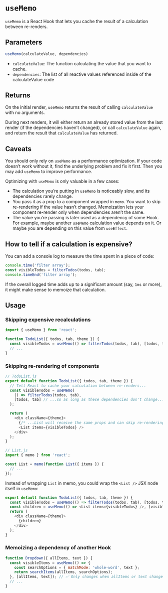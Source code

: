 # `useMemo`

`useMemo` is a React Hook that lets you cache the result of a calculation between re-renders.

## Parameters

```js
useMemo(calculateValue, dependencies)
```

- `calculateValue`: The function calculating the value that you want to cache.
- `dependencies`: The list of all reactive values referenced inside of the calculateValue code


## Returns

On the initial render, `useMemo` returns the result of calling `calculateValue` with no arguments.

During next renders, it will either return an already stored value from the last render (if the dependencies haven’t changed), or call `calculateValue` again, and return the result that `calculateValue` has returned.


## Caveats

You should only rely on `useMemo` as a performance optimization. If your code doesn’t work without it, find the underlying problem and fix it first. Then you may add `useMemo` to improve performance.

Optimizing with `useMemo` is only valuable in a few cases:

- The calculation you’re putting in `useMemo` is noticeably slow, and its dependencies rarely change.
- You pass it as a prop to a component wrapped in `memo`. You want to skip re-rendering if the value hasn’t changed. Memoization lets your component re-render only when dependencies aren’t the same.
- The value you’re passing is later used as a dependency of some Hook. For example, maybe another `useMemo` calculation value depends on it. Or maybe you are depending on this value from `useEffect`.


## How to tell if a calculation is expensive?

You can add a console log to measure the time spent in a piece of code:

```js
console.time('filter array');
const visibleTodos = filterTodos(todos, tab);
console.timeEnd('filter array');
```

If the overall logged time adds up to a significant amount (say, `1ms` or more), it might make sense to memoize that calculation.


## Usage

### Skipping expensive recalculations

```js
import { useMemo } from 'react';

function TodoList({ todos, tab, theme }) {
  const visibleTodos = useMemo(() => filterTodos(todos, tab), [todos, tab]);
  // ...
}
```


### Skipping re-rendering of components

```js
// TodoList.js
export default function TodoList({ todos, tab, theme }) {
  // Tell React to cache your calculation between re-renders...
  const visibleTodos = useMemo(
    () => filterTodos(todos, tab),
    [todos, tab] // ...so as long as these dependencies don't change...
  );

  return (
    <div className={theme}>
      {/* ...List will receive the same props and can skip re-rendering */}
      <List items={visibleTodos} />
    </div>
  );
}
```

```js
// List.js
import { memo } from 'react';

const List = memo(function List({ items }) {
  // ...
});
```

Instead of wrapping `List` in memo, you could wrap the `<List />` JSX node itself in `useMemo`:

```js
export default function TodoList({ todos, tab, theme }) {
  const visibleTodos = useMemo(() => filterTodos(todos, tab), [todos, tab]);
  const children = useMemo(() => <List items={visibleTodos} />, [visibleTodos]);
  return (
    <div className={theme}>
      {children}
    </div>
  );
}
```


### Memoizing a dependency of another Hook

```js
function Dropdown({ allItems, text }) {
  const visibleItems = useMemo(() => {
    const searchOptions = { matchMode: 'whole-word', text };
    return searchItems(allItems, searchOptions);
  }, [allItems, text]); // ✅ Only changes when allItems or text changes
  // ...
}
```